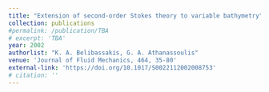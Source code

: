 ```yaml
---
title: "Extension of second-order Stokes theory to variable bathymetry"
collection: publications
#permalink: /publication/TBA
# excerpt: 'TBA'
year: 2002
authorlist: "K. A. Belibassakis, G. A. Athanassoulis"
venue: 'Journal of Fluid Mechanics, 464, 35-80'
external-link: 'https://doi.org/10.1017/S0022112002008753'
# citation: ''
---
```

